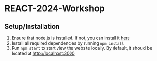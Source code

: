 # REACT-2024-Workshop

## Setup/Installation
1. Ensure that node.js is installed. If not, you can install it [here](https://nodejs.org/en)
2. Install all required dependencies by running ```npm install```
3. Run ```npm start``` to start view the website locally. By default, it should be located at [http://localhost:3000](http://localhost:3000)